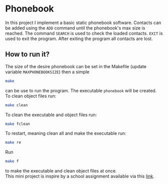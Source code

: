 # Phonebook

In this project I implement a basic static phonebook software. Contacts can be  added using the ```ADD``` command until the phonebook's max size is reached. The command ```SEARCH``` is used to check the loaded contacts. ```EXIT``` is used to exit the program. After exiting the program all contacts are lost.<br>
## How to run it?
The size of the desire phonebook can be set in the Makefile (update variable ```MAXPHONEBOOKSIZE```) then a simple 
```bash
make
```
can be use to run the program. The executable ```phonebook``` will be created.<br> To clean object files run:
```bash
make clean
```
To clean the executable and object files run:
```bash
make fclean
```
To restart, meaning clean all and make the executable run:
```bash
make re
```
Run
```bash
make f
```
to make the executable and clean object files at once.<br>
This mini project is inspire by a school assignment available via this [link](https://drive.google.com/file/d/1YBU_apkXirqHPc-KdLeXPI-WrlUAWKnl/view?usp=sharing).

